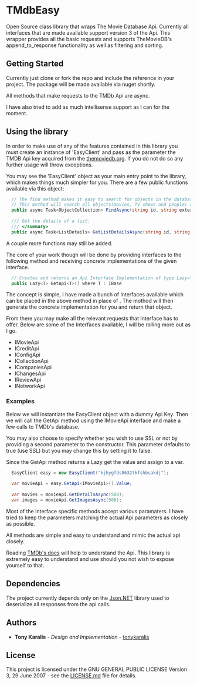 # TMdbEasy

Open Source class library that wraps The Movie Database Api. 
Currently all interfaces that are made available support version 3 of the Api. This wrapper provides all the basic requests 
and supports TheMovieDB's append_to_response functionality as well as filtering and sorting.

## Getting Started

Currently just clone or fork the repo and include the reference in your project. 
The package will be made available via nuget shortly.

All methods that make requests to the TMDb Api are async.

I have also tried to add as much intellisense support as I can for the moment.

## Using the library

In order to make use of any of the features contained in this library you must create an instance of 'EasyClient' 
and pass as the parameter the TMDB Api key acquired from the [themoviedb.org](https://www.themoviedb.org/). If you do not do so
any further usage will throw exceptions.

You may see the 'EasyClient' object as your main entry point to the library, which makes things much simpler for you.
There are a few public functions available via this object:

```C#    
  // The find method makes it easy to search for objects in the database by an external id. For example, an IMDB ID.
  // This method will search all objects(movies, TV shows and people) and return the results in a single response.       
  public async Task<ObjectCollection> FindAsync(string id, string external_id, string language = "en")
     
  /// Get the details of a list.
  /// </summary>       
  public async Task<ListDetails> GetListDetailsAsync(string id, string language = "en")      
```
A couple more functions may still be added.

The core of your work though will be done by providing interfaces to the following method and receiving concrete implementations
of the given interface.
```C#    
  // Creates and returns an Api Interface Implementation of type Lazy<T>.       
  public Lazy<T> GetApi<T>() where T : IBase
```

The concept is simple, I have made a bunch of Interfaces available which can be placed 
in the above method in place of <T>. The mothod will then generate the concrete implementation
for you and return that object.

From there you may make all the relevant requests that Interface has to offer.
Below are some of the Interfaces available, I will be rolling more out as I go.

* IMovieApi
* ICreditApi
* IConfigApi
* ICollectionApi
* ICompaniesApi
* IChangesApi
* IReviewApi
* INetworkApi

### Examples

Below we will instantiate the EasyClient object with a dummy Api Key. Then we will call 
the GetApi method using the IMovieApi interface and make a few calls to TMDb's database.

You may also choose to specify whether you wish to use SSL or not by providing a second parameter
to the constructor. This parameter defaults to true (use SSL) but you may change this by setting it to false.

Since the GetApi method returns a Lazy<T> get the value and assign to a var.

```C#    
  EasyClient easy = new EasyClient("kjhygfds8632tkfshbsakdj");
  
  var movieApi = easy.GetApi<IMovieApi>().Value;
  
  var movies = movieApi.GetDetailsAsync(500);  
  var images = movieApi.GetImagesAsync(500);
```
Most of the Interface specific methods accept various paramaters. I have tried to keep the parameters matching the actual 
Api parameters as closely as possible. 

All methods are simple and easy to understand and mimic the actual api closely.

Reading [TMDb's docs](https://developers.themoviedb.org/3/getting-started/introduction) will help to understand the Api. 
This library is extremely easy to understand and use should you not wish to expose yourself to that.



## Dependencies
The project currently depends only on the [Json.NET](https://www.newtonsoft.com/json) library
used to deserialize all responses from the api calls.

## Authors

* **Tony Karalis** - *Design and Implementation* - [tonykaralis](https://github.com/tonykaralis)

## License

This project is licensed under the GNU GENERAL PUBLIC LICENSE Version 3, 29 June 2007 - see the [LICENSE.md](LICENSE.md) file for details.
